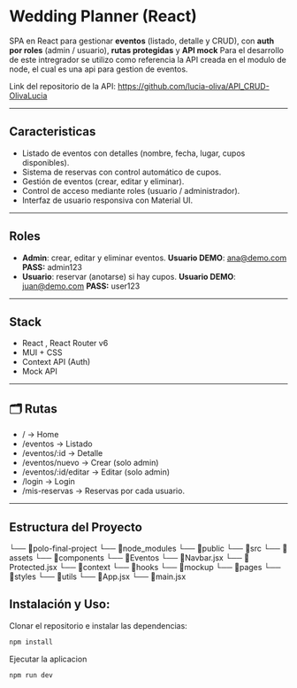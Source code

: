# Wedding Planner (React)

SPA en React para gestionar **eventos** (listado, detalle y CRUD), con **auth por roles** (admin / usuario), **rutas protegidas** y **API mock**
Para el desarrollo de este intregrador se utilizo como referencia la API creada en el modulo de node, el cual es una api para gestion de eventos.

Link del repositorio de la API: https://github.com/lucia-oliva/API_CRUD-OlivaLucia

---

## Caracteristicas
- Listado de eventos con detalles (nombre, fecha, lugar, cupos disponibles).
- Sistema de reservas con control automático de cupos.
- Gestión de eventos (crear, editar y eliminar).
- Control de acceso mediante roles (usuario / administrador).
- Interfaz de usuario responsiva con Material UI.

---

## Roles

- **Admin**: crear, editar y eliminar eventos.  **Usuario DEMO**: ana@demo.com **PASS:** admin123
- **Usuario**: reservar (anotarse) si hay cupos.  **Usuario DEMO**: juan@demo.com **PASS:** user123
  
---

## Stack

- React , React Router v6  
- MUI + CSS  
- Context API (Auth)  
- Mock API
  
---

## 🗂️ Rutas

- / → Home
- /eventos → Listado 
- /eventos/:id → Detalle 
- /eventos/nuevo → Crear (solo admin)
- /eventos/:id/editar → Editar (solo admin)
- /login → Login
- /mis-reservas → Reservas por cada usuario.
---

## Estructura del Proyecto

└── 📁polo-final-project
  └── 📁node_modules
  └── 📁public
  └── 📁src
    └── 📁assets
    └── 📁components
      └── 📁Eventos
      └── 📄Navbar.jsx
      └── 📄Protected.jsx
    └── 📁context
    └── 📁hooks
    └── 📁mockup
  └── 📁pages
  └── 📁styles
  └── 📁utils
  └── 📄App.jsx
  └── 📄main.jsx

  
## Instalación y Uso:
Clonar el repositorio e instalar las dependencias:

```bash
npm install
```
Ejecutar la aplicacion

```bash
npm run dev 
```





